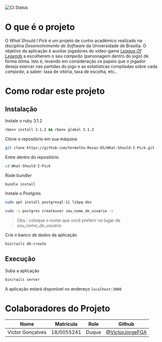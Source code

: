 ![CI Status](https://github.com/Vermelho-Rosas-DS/What-Should-I-Pick/actions/workflows/CI.yml/badge.svg)

# O que é o projeto

O _What Should I Pick_ é um projeto de cunho acadêmico realizado na disciplina _Desenvolvimento de Software_ da Universidade de Brasília. O objetivo da aplicação é auxiliar jogadores do vídeo-game [_League Of Legends_](https://www.leagueoflegends.com/pt-br/) a escolherem o seu _campeão_ (personagem dentro do jogo) de forma ótima. Isto é, levando em consideração os papeis que o jogador deseja exercer nas partidas do jogo e as estatísticas compiladas sobre cada _campeão_, a saber: taxa de vitória, taxa de escolha, etc..

# Como rodar este projeto

## Instalação
Instale o ruby 3.1.2
```bash
rbenv install 3.1.2 && rbenv global 3.1.2
```

Clone o repositório em sua máquina
```bash
git clone https://github.com/Vermelho-Rosas-DS/What-Should-I-Pick.git
```

Entre dentro do repositório
```bash
cd What-Should-I-Pick
```

Rode bundler
```bash
bundle install
```

Instale o Postgres
```bash
sudo apt install postgresql-11 libpq-dev
```
```bash
sudo -u postgres createuser seu_nome_de_usuario -s
```
> Obs.: coloque o nome que você preferir no lugar de _seu_nome_de_usuario_

Crie o banco de dados da aplicação
```bash
bin/rails db:create
```
## Execução

Suba a aplicação
```bash
bin/rails server
```

A aplicação estará disponível no endereço `localhost:3000`

# Colaboradores do Projeto

| Nome | Matrícula | Role | Github |
| :--: | :-------: | :--: | :----: |
| Victor Gonçalves | 18/0055241 | Duque | [@VictorJorgeFGA](https://github.com/VictorJorgeFGA) |

